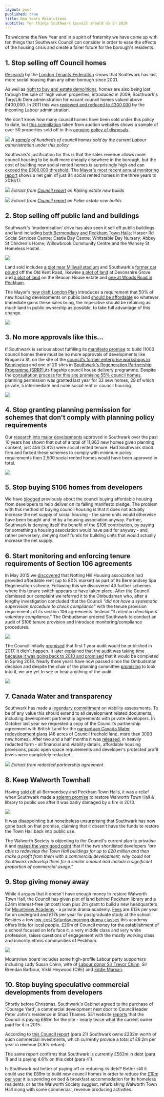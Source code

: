 ```yaml
---
layout: post
published: true
title: New Years Resolutions
subtitle: Ten things Southwark Council should do in 2019
---
```

To welcome the New Year and in a spirit of fraternity we have come up with ten things that Southwark Council can consider in order to ease the effects of the housing crisis and create a fairer future for the borough's residents.

## 1. Stop selling off Council homes
[Research](http://www.londontenants.org/publications/other/Boroughs%20SR%20loss%20or%20gain%202001-17%20(FF4).jpg) by the [London Tenants Federation](http://londontenants.org) shows that Southwark has lost more social housing than any other borough since 2001.

As well as [right to buy and estate demolitions](http://35percent.org/the-southwark-clearances/), homes are also being lost through the sale of 'high value' properties, introduced in 2009, Southwark's Tory/Lib Dem administration for vacant council homes valued above £400,000. In 2011 this was [reviewed and reduced to £300,000](http://moderngov.southwark.gov.uk/documents/s19458/Report%20Review%20of%20Void%20Disposal%20Strategy.pdf) by the incoming Labour administration.

We don't know how many council homes have been sold under this policy to date, but [this compilation](http://35percent.org/img/sold_by_southwark.pdf) taken from auction websites shows a sample of over 50 properties sold off in this [ongoing policy of disposals](http://moderngov.southwark.gov.uk/ieDecisionDetails.aspx?AIId=48244).

![](http://35percent.org/img/samplecouncilhomessold.png)
*A [sample](/sold_by_southwark.pdf) of hundreds of council homes sold by the current Labour administration under this policy*

Southwark's justification for this is that the sales revenue allows more council housing to be built more cheaply elsewhere in the borough, but the cost of building new social rented homes is surprisingly high and can [exceed the £300,000 threshold]().  The [Mayor's most recent annual monitoring report](https://www.london.gov.uk/sites/default/files/amr_14_final_20180927.pdf) shows a net gain of just 84 social rented homes in the three years to 2016/17.

![](http://35percent.org/img/buildcost.png)
*Extract from [Council report](http://moderngov.southwarksites.com/ieDecisionDetails.aspx?ID=5887) on Kipling estate new builds*

![](http://35percent.org/img/pelierpsqm.png)
*Extract from [Council report](http://moderngov.southwark.gov.uk/documents/s75190/Report%20Gateway%202%20-%20Contract%20Award%20Construction%20of%20New%20Build%20Units%20at%20Pelier%20Street.pdf) on Pelier estate new builds*

## 2. Stop selling off public land and buildings
Southwark's 'modernisation' drive has also seen it sell off public buildings and land including [both Bermondsey and Peckham Town Halls](http://35percent.org/southwark-town-halls/); Harper Rd Social Services Centre; Castle Day Centre; Whitstable Day Nursery; Abbey St Children's Home; Willowbrook Community Centre and the Wansey St Homeless Hostel.

![](http://35percent.org/img/selloff2.png)

Land sold includes [a plot near Millwall stadium](http://moderngov.southwark.gov.uk/ieDecisionDetails.aspx?Id=5885) and Southwark's [former car pound](http://moderngov.southwark.gov.uk/ieDecisionDetails.aspx?Id=6563) off the Old Kent Road, likewise [a plot of land](http://moderngov.southwark.gov.uk/ieIssueDetails.aspx?IId=50017404&PlanId=0&Opt=3#AI50577) at Devonshire Grove and [a plot of land](http://moderngov.southwark.gov.uk/ieDecisionDetails.aspx?Id=3755) on the Beacon House estate and [ one at Woods Road in Peckham](http://moderngov.southwark.gov.uk/ieDecisionDetails.aspx?AIId=29450).

The Mayor's [new draft London Plan](https://www.london.gov.uk/what-we-do/planning/london-plan/new-london-plan/what-new-london-plan) introduces a requirement that 50% of new housing developments on public land [should be affordable](https://www.london.gov.uk/sites/default/files/draft_london_plan_chapter_4.pdf) so whatever immediate gains these sales bring, the imperative should be retaining as much land in public ownership as possible, to take full advantage of this change.

<a href="http://35percent.org/img/soldland.png"><img src="http://35percent.org/img/soldland.png"></a>

## 3. No more approvals like this...

If Southwark is serious about fulfilling its [manifesto promise](http://35percent.org/2018-11-12-11000-council-homes-manifesto-pledge/) to build 11000 council homes there must be no more approvals of developments like Braganza St, on the site of the [council's former enterprise workshops in Kennington](https://www.southwark.gov.uk/regeneration/southwark-regeneration-in-partnership-programme?chapter=7) and one of 20 sites in [Southwark's Regeneration Partnership Programme (SRRP)](https://www.southwark.gov.uk/regeneration/southwark-regeneration-in-partnership-programme),its flagship council house delivery programme. Despite the [consultation process for this site promising 55% council homes](https://consultations.southwark.gov.uk/planning-and-regeneration/2nd-round-consultation-braganza-street-workshops/supporting_documents/Braganza%20Online.pdf), planning permission was granted last year for 33 new homes, 28 of which private, 5 intermediate and none social rent or council housing.

![](http://35percent.org/img/braganzascheme2.png)

## 4. Stop granting planning permission for schemes that don't comply with planning policy requirements
Our [research into major developments](http://35percent.org/img/major-schemes) approved in Southwark over the past 10 years has shown that out of a total of 11,863 new homes given planning consent, just 456 (3.8%) were social rented tenure. Had Southwark stood firm and forced these schemes to comply with minimum policy requirements then 2,500 social rented homes would have been approved in total.

![](http://35percent.org/img/majschemes.png)

## 5. Stop buying S106 homes from developers
We have [blogged](http://35percent.org/2018-11-12-11000-council-homes-manifesto-pledge/#buying-affordable-housing-instead) previously about the council buying affordable housing from developers to help deliver on its failing manifesto pledge. The problem with this method of buying council housing is that it does not actually increase the net supply of social housing - the same units would otherwise have been bought and let by a housing association anyway. Further, Southwark is denying itself the benefit of the S106 contribution, by paying for something a housing association would have paid for anyway - and, rather perversely, denying itself funds for building units that would actually increase the net supply.

## 6. Start monitoring and enforcing tenure requirements of Section 106 agreements
In May 2015 we [discovered](https://www.southwarknews.co.uk/news/southwark-council-probes-44-missing-social-homes/) that Notting Hill Housing association had provided affordable rent (up to 80% market) as part of its Bermondsey Spa Regeneration scheme. Following this we discovered 43 further schemes where this tenure switch appears to have taken place. After the Council dismissed our complaint we referred it to the Ombudsman who, after a lengthy investigation concluded that the Council _"did not have a systematic supervision procedure to check compliance"_ with the tenure provision requirements of its section 106 agreements. Instead _"it relied on developers’ voluntary compliance."_ The Ombudsman ordered Southwark to conduct an audit of S106 tenure provision and introduce monitoring/compliance procedures. 

![](http://35percent.org/img/LGOFinalDecisionSOR.png)

The Council initially [promised](https://www.southwarknews.co.uk/news/gov-report-finds-council-failed-years-monitor-developers-broken-promises-provide-social-housing/) that first 1 year audit would be published in 2017. It didn't happen. It later [explained that the audit was taking time because it was going back to 2010 and promised](https://www.southwarknews.co.uk/news/council-will-clamp-housing-providers-flunk-affordable-housing-promises/) that it would be completed in Spring 2018. Nearly three years have now passed since the Ombudsman decision and despite the chair of the planning committee [promising](https://twitter.com/cllrmseaton/status/1058056214230253573) to look into it, we are yet to see or hear anything of the audit.

![](http://35percent.org/img/snauditpromise2.png)

## 7. Canada Water and transparency

Southwark has made a [legendary committment](https://www.southwarknews.co.uk/news/southwark-councils-new-policy-will-stop-developers-copping-out-of-affordable-housing-obligations/) on viability assessments. To be of any value this should extend to all development related documents, including development partnership agreements with private developers. In October last year we requested a copy of the Council's partnership agreement with British Land for the [gargantuan Canada Water redevelopment plans](http://35percent.org/canada-water/#british-land-masterplan-site) (46 acres of Council freehold land, more than 3000 new homes). After two and a half months it was [released](https://www.whatdotheyknow.com/request/partnership_agreement_for_redeve#incoming-1281908), in heavily redacted form - all financial and viability details, affordable housing provisions, pubic open space requirements and developer's protected profit levels were completely redacted. 

![](http://35percent.org/img/cwdpa.png)
*Extract from redacted partnership agreement*

## 8. Keep Walworth Townhall
Having [sold off](http://35percent.org/southwark-town-halls) all Bermondsey and Peckham Town Halls, it was a relief when Southwark made a [solemn promise](http://www.southwark.gov.uk/news/article/1307/southwark_council_commits_to_restoring_the_walworth_town_hall) to restore Walworth Town Hall & library to public use after it was badly damaged by a fire in 2013.

![](http://35percent.org/img/wth.jpg)

It was disappointing but nonetheless unsurprising that Southwark has now gone back on that promise, claiming that it doesn't have the funds to restore the Town Hall back into public use.

The Walworth Society is objecting to the Council's current plan to privatise it and [makes the very good point](https://walworthsociety.co.uk/index.php/2-uncategorised/262-walworth-town-hall-redevelopment) that if the two shortlisted developers _"are able to redevelop the Town Hall buildings for up to £20 million and then make a profit from them with a commercial development, why could not Southwark redevelop them for a similar amount and include a significant proportion of commercial usage."_

## 9. Stop giving money away
While it argues that it doesn't have enough money to restore Walworth Town Hall, the Council has given plot of land behind Peckham library and a £24m interest-free (at cost) loan plus 2m grant to build a new headquarters for [Mountview Academy](http://mountview.org.uk) - a private drama academy. [Fees](https://www.mountview.org.uk/courses/) are £13k per year for an undergrad and £17k per year for postgraduate study at the school. Besides a few [low-cost Saturday morning drama classes](https://www.mountview.org.uk/whats-on/take-part/saturday-classes/) this academy offers little for local people. £26m of Council money for the establishment of a school focused on let’s face it, a very middle class and very white profession, raises questions of engagement with the mostly working class and minority ethnic communities of Peckham.

![](http://35percent.org/img/mview.jpg)

Mountview board includes some high-profile Labour party supporters including Lady Susan Chinn, wife of [Labour donor Sir Trevor Chinn](https://www.totalpolitics.com/articles/news/sir-trevor-chinn-becomes-latest-labour-donor-fund-dan-jarvis-machine), Sir Brendan Barbour, Vikki Heywood (CBE) and [Eddie Marsan](https://twitter.com/eddiemarsan).

## 10. Stop buying speculative commercial developments from developers
Shortly before Christmas, Southwark's Cabinet agreed to the purchase of 'Courage Yard', a commercial development next door to Council leader Peter John's residence in Shad Thames. SE1 website [reports](https://www.london-se1.co.uk/news/view/9791) that the Council is paying £89m for the site - nearly twice what the current owner paid for it in 2015.

According to [this Council report](http://moderngov.southwark.gov.uk/documents/s76412/Report%20Treasury%20Management%20Outturn.pdf) (para 21) Southwark owns £232m worth of such commercial investments, which currently provide a total of £9.2m per year in revenue (3.9% return). 

The same report confirms that Southwark is currently £563m in debt (para 1) and is paying 4.6% on this debt (para 41). 

Is Southwark not better of paying off or reducing its debt?
Better still it could use the £89m to build new council homes in order to reduce the [£10m per year](https://www.southwarknews.co.uk/news/council-spend-temporary-housing-now-five-times-20112012/) it is spending on bed & breakfast accommodation for its homeless residents, or as the Walworth Society suggest, refurbishing Walworth Town Hall along with some commercial, revenue producing activities.
